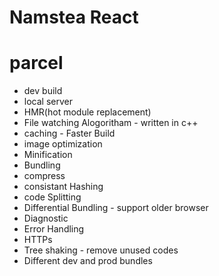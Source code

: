 # Namstea React


# parcel
- dev build 
- local server
- HMR(hot module replacement)
- File watching Alogoritham - written in c++
- caching - Faster Build
- image optimization
- Minification
- Bundling
- compress
- consistant Hashing
- code Splitting
- Differential Bundling - support older browser
- Diagnostic
- Error Handling
- HTTPs
- Tree shaking - remove unused codes
- Different dev and prod bundles